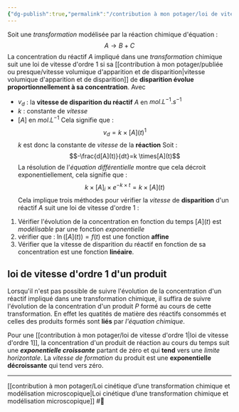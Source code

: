 ```yaml
---
{"dg-publish":true,"permalink":"/contribution à mon potager/loi de vitesse d'ordre 1/"}
---
```


Soit une *transformation* modélisée par la réaction chimique d'équation : $$A \to B+C$$La concentration du réactif $A$ impliqué dans une *transformation* chimique suit une loi de vitesse d'ordre 1 si sa [[contribution à mon potager/publiée ou presque/vitesse volumique d'apparition et de disparition\|vitesse volumique d'apparition et de disparition]] de **disparition évolue proportionnellement à sa concentration**. Avec 
- $v_{d}$ : la **vitesse de disparition du réactif** $A$ en $mol.L^{-1}.s ^{-1}$
- $k$ : constante de *vitesse*
- $[A] \text{ en } mol.L^{-1}$
Cela signifie que :
$$v_{d}=k \times [A](t)^{1}$$ $k$ est donc la constante de *vitesse* de la **réaction**
Soit : $$-\frac{d[A](t)}{dt}=k \times[A](t)$$
La résolution de l'*équation différentielle* montre que cela décroit exponentiellement, cela signifie que : $$k \times [A]_{i} \times e^{-k \times t}=k \times [A](t)$$
Cela implique trois méthodes pour vérifier la *vitesse* de **disparition** d'un réactif $A$ suit une loi de vitesse d'ordre 1 :
1. Vérifier l'évolution de la concentration en fonction du temps $[A](t)$ est *modélisable* par une fonction *exponentielle*
2. vérifier que : $\ln([A](t))=f(t)$ est une fonction **affine**
3. Vérifier que la vitesse de disparition du réactif en fonction de sa concentration est une fonction **linéaire**.
## loi de vitesse d'ordre 1 d'un produit
Lorsqu'il n'est pas possible de suivre l'évolution de la concentration d'un réactif impliqué dans une transformation chimique, il suffira de suivre l'évolution de la concentration d'un produit $P$ formé au cours de cette transformation. En effet les quatités de matière des réactifs consommés et celles des produits formés sont **liés** par *l'équation chimique*.

Pour une [[contribution à mon potager/loi de vitesse d'ordre 1\|loi de vitesse d'ordre 1]], la concentration d'un produit de réaction au cours du temps suit une ***exponentielle croissante*** partant de zéro et qui **tend** vers une *limite horizontale*. La *vitesse de formation* du produit est une **exponentielle décroissante** qui tend vers zéro.

---
[[contribution à mon potager/Loi cinétique d’une transformation chimique et modélisation microscopique\|Loi cinétique d’une transformation chimique et modélisation microscopique]] #🌲 